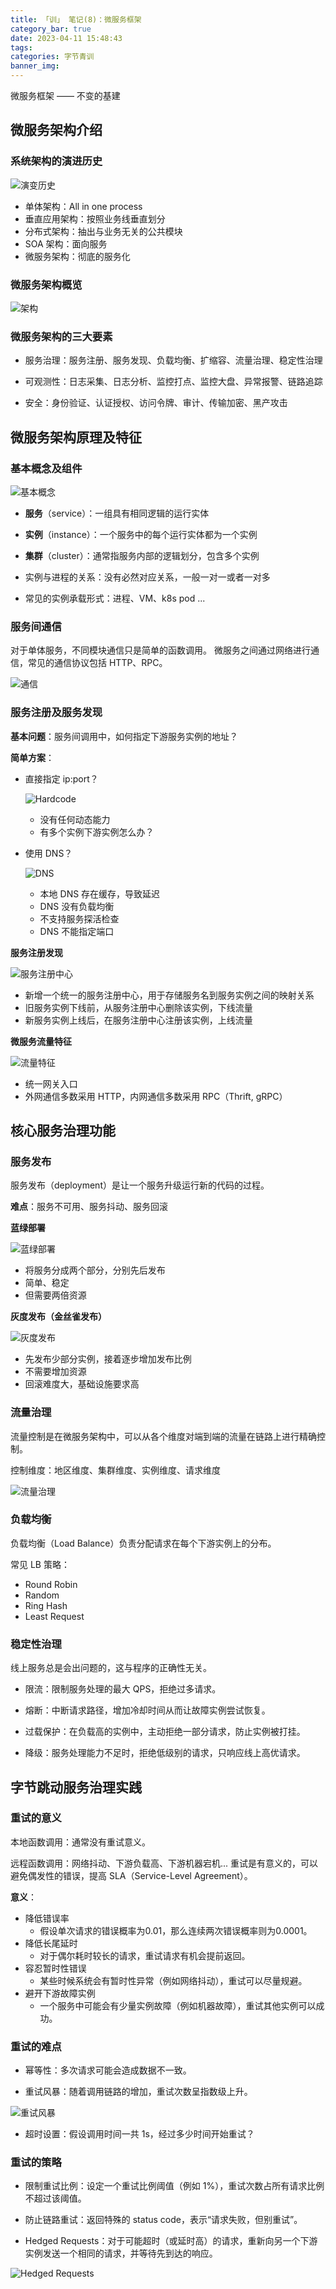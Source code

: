 ```yaml
---
title: 「训」 笔记(8)：微服务框架
category_bar: true
date: 2023-04-11 15:48:43
tags:
categories: 字节青训
banner_img:
---
```


微服务框架 —— 不变的基建

<!-- more -->

## 微服务架构介绍

### 系统架构的演进历史

![演变历史](1.png)

* 单体架构：All in one process
* 垂直应用架构：按照业务线垂直划分
* 分布式架构：抽出与业务无关的公共模块
* SOA 架构：面向服务
* 微服务架构：彻底的服务化

### 微服务架构概览

![架构](2.png)

### 微服务架构的三大要素

* 服务治理：服务注册、服务发现、负载均衡、扩缩容、流量治理、稳定性治理

* 可观测性：日志采集、日志分析、监控打点、监控大盘、异常报警、链路追踪

* 安全：身份验证、认证授权、访问令牌、审计、传输加密、黑产攻击

## 微服务架构原理及特征

### 基本概念及组件

![基本概念](3.png)

* **服务**（service）：一组具有相同逻辑的运行实体

* **实例**（instance）：一个服务中的每个运行实体都为一个实例

* **集群**（cluster）：通常指服务内部的逻辑划分，包含多个实例

* 实例与进程的关系：没有必然对应关系，一般一对一或者一对多

* 常见的实例承载形式：进程、VM、k8s pod ...

### 服务间通信

对于单体服务，不同模块通信只是简单的函数调用。
微服务之间通过网络进行通信，常见的通信协议包括 HTTP、RPC。

![通信](4.png)

### 服务注册及服务发现

**基本问题**：服务间调用中，如何指定下游服务实例的地址？

**简单方案**：

  * 直接指定 ip:port？

    ![Hardcode](5.png)

    * 没有任何动态能力
    * 有多个实例下游实例怎么办？

  * 使用 DNS？

    ![DNS](6.png)

    * 本地 DNS 存在缓存，导致延迟
    * DNS 没有负载均衡
    * 不支持服务探活检查
    * DNS 不能指定端口

**服务注册发现**

![服务注册中心](7.png)

  * 新增一个统一的服务注册中心，用于存储服务名到服务实例之间的映射关系
  * 旧服务实例下线前，从服务注册中心删除该实例，下线流量
  * 新服务实例上线后，在服务注册中心注册该实例，上线流量

**微服务流量特征**

![流量特征](8.png)

  * 统一网关入口
  * 外网通信多数采用 HTTP，内网通信多数采用 RPC（Thrift, gRPC）

## 核心服务治理功能

### 服务发布

服务发布（deployment）是让一个服务升级运行新的代码的过程。

**难点**：服务不可用、服务抖动、服务回滚

**蓝绿部署**

![蓝绿部署](9.png)

  * 将服务分成两个部分，分别先后发布
  * 简单、稳定
  * 但需要两倍资源

**灰度发布（金丝雀发布）**

![灰度发布](10.png)

  * 先发布少部分实例，接着逐步增加发布比例
  * 不需要增加资源
  * 回滚难度大，基础设施要求高

### 流量治理

流量控制是在微服务架构中，可以从各个维度对端到端的流量在链路上进行精确控制。

控制维度：地区维度、集群维度、实例维度、请求维度

![流量治理](11.png)

### 负载均衡

负载均衡（Load Balance）负责分配请求在每个下游实例上的分布。

常见 LB 策略：
* Round Robin
* Random
* Ring Hash
* Least Request

### 稳定性治理

线上服务总是会出问题的，这与程序的正确性无关。

* 限流：限制服务处理的最大 QPS，拒绝过多请求。

* 熔断：中断请求路径，增加冷却时间从而让故障实例尝试恢复。

* 过载保护：在负载高的实例中，主动拒绝一部分请求，防止实例被打挂。

* 降级：服务处理能力不足时，拒绝低级别的请求，只响应线上高优请求。

## 字节跳动服务治理实践

### 重试的意义

本地函数调用：通常没有重试意义。

远程函数调用：网络抖动、下游负载高、下游机器宕机... 重试是有意义的，可以避免偶发性的错误，提高 SLA（Service-Level Agreement）。

**意义**：

* 降低错误率
  * 假设单次请求的错误概率为0.01，那么连续两次错误概率则为0.0001。
* 降低长尾延时
  * 对于偶尔耗时较长的请求，重试请求有机会提前返回。
* 容忍暂时性错误
  * 某些时候系统会有暂时性异常（例如网络抖动），重试可以尽量规避。
* 避开下游故障实例
  * 一个服务中可能会有少量实例故障（例如机器故障），重试其他实例可以成功。

### 重试的难点

* 幂等性：多次请求可能会造成数据不一致。

* 重试风暴：随着调用链路的增加，重试次数呈指数级上升。

![重试风暴](12.png)

* 超时设置：假设调用时间一共 1s，经过多少时间开始重试？

### 重试的策略

* 限制重试比例：设定一个重试比例阈值（例如 1%），重试次数占所有请求比例不超过该阈值。

* 防止链路重试：返回特殊的 status code，表示“请求失败，但别重试”。

* Hedged Requests：对于可能超时（或延时高）的请求，重新向另一个下游实例发送一个相同的请求，并等待先到达的响应。

![Hedged Requests](13.png)